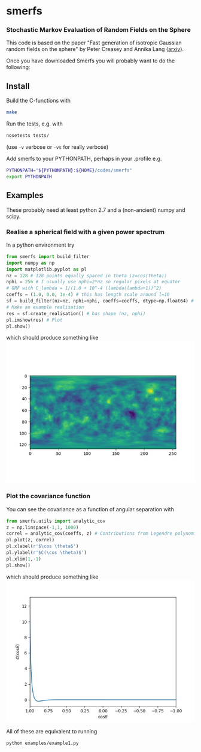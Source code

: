 smerfs
======
### Stochastic Markov Evaluation of Random Fields on the Sphere

This code is based on the paper "Fast generation of isotropic Gaussian random fields on the sphere" by Peter Creasey and Annika Lang ([arxiv](https://arxiv.org/abs/1709.10314)).

Once you have downloaded Smerfs you will probably want to do the following:

## Install

Build the C-functions with

```bash
make
```

Run the tests, e.g. with

```bash
nosetests tests/
```
(use `-v` verbose or `-vs` for really verbose)

Add smerfs to your PYTHONPATH, perhaps in your .profile e.g.
```bash
PYTHONPATH="${PYTHONPATH}:${HOME}/codes/smerfs"
export PYTHONPATH
```

## Examples
These probably need at least python 2.7 and a (non-ancient) numpy and scipy. 

### Realise a spherical field with a given power spectrum
    
In a python environment try
    
```python
from smerfs import build_filter
import numpy as np
import matplotlib.pyplot as pl
nz = 128 # 128 points equally spaced in theta (z=cos(theta))
nphi = 256 # I usually use nphi=2*nz so regular pixels at equator
# GRF with C_lambda = 1/(1.0 + 10^-4 (lambda(lambda+1))^2)
coeffs = (1.0, 0.0, 1e-4) # this has length scale around l=10
sf = build_filter(nz=nz, nphi=nphi, coeffs=coeffs, dtype=np.float64) # Build the filter coefficients
# Make an example realisation
res = sf.create_realisation() # has shape (nz, nphi)
pl.imshow(res) # Plot
pl.show()
```

which should produce something like
![Example realisation](figs/res1.jpg)

### Plot the covariance function 

You can see the covariance as a function of angular separation with

```python
from smerfs.utils import analytic_cov
z = np.linspace(-1,1, 1000)
correl = analytic_cov(coeffs, z) # Contributions from Legendre polynomials
pl.plot(z, correl)
pl.xlabel(r'$\cos \theta$')
pl.ylabel(r'$C(\cos \theta)$')
pl.xlim(1,-1)
pl.show()
```

which should produce something like
![Covariance function](figs/correl1.jpg)

All of these are equivalent to running

```
python examples/example1.py
```
